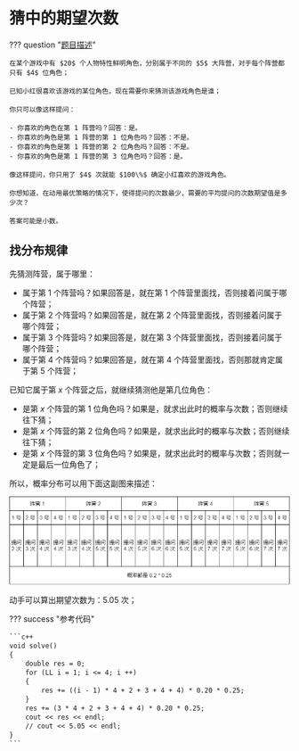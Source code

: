 # 猜中的期望次数

??? question "[题目描述](https://ac.nowcoder.com/acm/contest/46800/L)"

    在某个游戏中有 $20$ 个人物特性鲜明角色，分别属于不同的 $5$ 大阵营，对于每个阵营都只有 $4$ 位角色；

    已知小红很喜欢该游戏的某位角色，现在需要你来猜测该游戏角色是谁；

    你只可以像这样提问：

    - 你喜欢的角色在第 1 阵营吗？回答：是。
    - 你喜欢的角色是第 1 阵营的第 1 位角色吗？回答：不是。
    - 你喜欢的角色是第 1 阵营的第 2 位角色吗？回答：不是。
    - 你喜欢的角色是第 1 阵营的第 3 位角色吗？回答：是。

    像这样提问，你只用了 $4$ 次就能 $100\%$ 确定小红喜欢的游戏角色。

    你想知道，在动用最优策略的情况下，使得提问的次数最少，需要的平均提问的次数期望值是多少次？

    答案可能是小数。

## 找分布规律

先猜测阵营，属于哪里：

- 属于第 1 个阵营吗？如果回答是，就在第 1 个阵营里面找，否则接着问属于哪个阵营；
- 属于第 2 个阵营吗？如果回答是，就在第 2 个阵营里面找，否则接着问属于哪个阵营；
- 属于第 3 个阵营吗？如果回答是，就在第 3 个阵营里面找，否则接着问属于哪个阵营；
- 属于第 4 个阵营吗？如果回答是，就在第 4 个阵营里面找，否则那就肯定属于第 5 个阵营；

已知它属于第 $x$ 个阵营之后，就继续猜测他是第几位角色：

- 是第 $x$ 个阵营的第 1 位角色吗？如果是，就求出此时的概率与次数；否则继续往下猜；
- 是第 $x$ 个阵营的第 2 位角色吗？如果是，就求出此时的概率与次数；否则继续往下猜；
- 是第 $x$ 个阵营的第 3 位角色吗？如果是，就求出此时的概率与次数；否则就一定是最后一位角色了；

所以，概率分布可以用下面这副图来描述：

![](./img/猜中的期望次数.png)

动手可以算出期望次数为：$5.05$ 次；

??? success "参考代码"

    ```c++
    void solve()
    {
        double res = 0;
        for (LL i = 1; i <= 4; i ++)
        {
            res += ((i - 1) * 4 + 2 + 3 + 4 + 4) * 0.20 * 0.25;
        }
        res += (3 * 4 + 2 + 3 + 4 + 4) * 0.20 * 0.25;
        cout << res << endl;
        // cout << 5.05 << endl;
    }
    ```